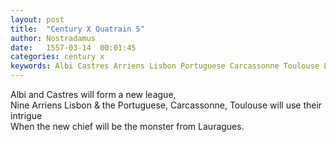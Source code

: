```yaml
---
layout: post
title:  "Century X Quatrain 5"
author: Nostradamus
date:   1557-03-14  00:01:45
categories: century x
keywords: Albi Castres Arriens Lisbon Portuguese Carcassonne Toulouse Lauragues
---
```

Albi and Castres will form a new league,  
Nine Arriens Lisbon & the Portuguese, 
Carcassonne, Toulouse will use their intrigue  
When the new chief will be the monster from Lauragues.
